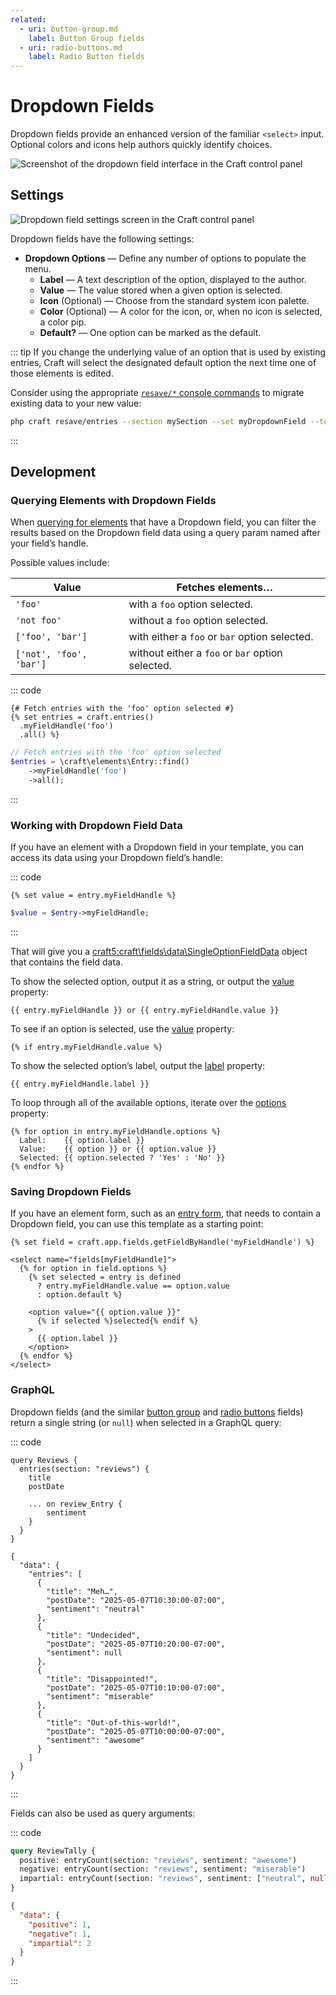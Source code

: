 ```yaml
---
related:
  - uri: button-group.md
    label: Button Group fields
  - uri: radio-buttons.md
    label: Radio Button fields
---
```


# Dropdown Fields

Dropdown fields provide an enhanced version of the familiar `<select>` input. Optional colors and icons help authors quickly identify choices. <Since ver="5.7.0" feature="Color and icon support in dropdown fields." />

<!-- more -->

![Screenshot of the dropdown field interface in the Craft control panel](../../images/fields-dropdown-ui.png)

## Settings

<BrowserShot
  url="https://my-craft-project.ddev.site/admin/settings/fields/new"
  :link="false"
  :max-height="500"
  caption="Adding a new dropdown field via the control panel.">
<img src="../../images/fields-dropdown-settings.png" alt="Dropdown field settings screen in the Craft control panel">
</BrowserShot>

Dropdown fields have the following settings:

- **Dropdown Options** — Define any number of options to populate the menu.
  - **Label** — A text description of the option, displayed to the author.
  - **Value** — The value stored when a given option is selected.
  - **Icon** (Optional) — Choose from the standard system icon palette.
  - **Color** (Optional) — A color for the icon, or, when no icon is selected, a color pip.
  - **Default?** — One option can be marked as the default.

::: tip
If you change the underlying value of an option that is used by existing entries, Craft will select the designated default option the next time one of those elements is edited.

Consider using the appropriate [`resave/*` console commands](../cli.md#resave) to migrate existing data to your new value:

```bash
php craft resave/entries --section mySection --set myDropdownField --to "={{ object.myDropdownField.value == 'oldValue' ? 'newValue' : object.myDropdownField.value }}"
```
:::

## Development

### Querying Elements with Dropdown Fields

When [querying for elements](../../development/element-queries.md) that have a Dropdown field, you can filter the results based on the Dropdown field data using a query param named after your field’s handle.

Possible values include:

| Value | Fetches elements…
| - | -
| `'foo'` | with a `foo` option selected.
| `'not foo'` | without a `foo` option selected.
| `['foo', 'bar']` | with either a `foo` or `bar` option selected.
| `['not', 'foo', 'bar']` | without either a `foo` or `bar` option selected.

::: code
```twig
{# Fetch entries with the 'foo' option selected #}
{% set entries = craft.entries()
  .myFieldHandle('foo')
  .all() %}
```
```php
// Fetch entries with the 'foo' option selected
$entries = \craft\elements\Entry::find()
    ->myFieldHandle('foo')
    ->all();
```
:::

### Working with Dropdown Field Data

If you have an element with a Dropdown field in your template, you can access its data using your Dropdown field’s handle:

::: code
```twig
{% set value = entry.myFieldHandle %}
```
```php
$value = $entry->myFieldHandle;
```
:::

That will give you a <craft5:craft\fields\data\SingleOptionFieldData> object that contains the field data.

To show the selected option, output it as a string, or output the [value](craft5:craft\fields\data\SingleOptionFieldData::$value) property:

```twig
{{ entry.myFieldHandle }} or {{ entry.myFieldHandle.value }}
```

To see if an option is selected, use the [value](craft5:craft\fields\data\SingleOptionFieldData::$value) property:

```twig
{% if entry.myFieldHandle.value %}
```

To show the selected option’s label, output the [label](craft5:craft\fields\data\SingleOptionFieldData::$label) property:

```twig
{{ entry.myFieldHandle.label }}
```

To loop through all of the available options, iterate over the [options](craft5:craft\fields\data\SingleOptionFieldData::getOptions()) property:

```twig
{% for option in entry.myFieldHandle.options %}
  Label:    {{ option.label }}
  Value:    {{ option }} or {{ option.value }}
  Selected: {{ option.selected ? 'Yes' : 'No' }}
{% endfor %}
```


### Saving Dropdown Fields

If you have an element form, such as an [entry form](kb:entry-form), that needs to contain a Dropdown field, you can use this template as a starting point:

```twig
{% set field = craft.app.fields.getFieldByHandle('myFieldHandle') %}

<select name="fields[myFieldHandle]">
  {% for option in field.options %}
    {% set selected = entry is defined
      ? entry.myFieldHandle.value == option.value
      : option.default %}

    <option value="{{ option.value }}"
      {% if selected %}selected{% endif %}
    >
      {{ option.label }}
    </option>
  {% endfor %}
</select>
```

### GraphQL

Dropdown fields (and the similar [button group](button-group.md) and [radio buttons](radio-buttons.md) fields) return a single string (or `null`) when selected in a GraphQL query:

::: code
```graphql{7} Query
query Reviews {
  entries(section: "reviews") {
    title
    postDate

    ... on review_Entry {
    	sentiment
    }
  }
}
```
```json{7,12,17,22} Response
{
  "data": {
    "entries": [
      {
        "title": "Meh…",
        "postDate": "2025-05-07T10:30:00-07:00",
        "sentiment": "neutral"
      },
      {
        "title": "Undecided",
        "postDate": "2025-05-07T10:20:00-07:00",
        "sentiment": null
      },
      {
        "title": "Disappointed!",
        "postDate": "2025-05-07T10:10:00-07:00",
        "sentiment": "miserable"
      },
      {
        "title": "Out-of-this-world!",
        "postDate": "2025-05-07T10:00:00-07:00",
        "sentiment": "awesome"
      }
    ]
  }
}
```
:::

Fields can also be used as query arguments:

::: code
```graphql Query
query ReviewTally {
  positive: entryCount(section: "reviews", sentiment: "awesome")
  negative: entryCount(section: "reviews", sentiment: "miserable")
  impartial: entryCount(section: "reviews", sentiment: ["neutral", null])
}
```
```json Response
{
  "data": {
    "positive": 1,
    "negative": 1,
    "impartial": 2
  }
}
```
:::
